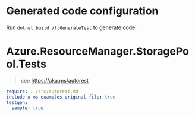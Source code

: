 # Generated code configuration

Run `dotnet build /t:GenerateTest` to generate code.

# Azure.ResourceManager.StoragePool.Tests

> see https://aka.ms/autorest
``` yaml
require: ../src/autorest.md
include-x-ms-examples-original-file: true
testgen:
  sample: true
```